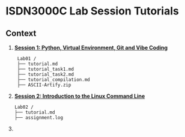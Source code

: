 # ISDN3000C Lab Session Tutorials

## Context

1. [**Session 1: Python, Virtual Environment, Git and Vibe Coding**](Lab01)
   ```
    Lab01 /
    ├── tutorial.md
    ├── tutorial_task1.md
    ├── tutorial_task2.md
    ├── tutorial_compilation.md
    ├── ASCII-Artify.zip
    ```

2. [**Session 2: Introduction to the Linux Command Line**](Lab02)
    ```
    Lab02 /
    ├── tutorial.md
    ├── assignment.log
    ```

3. 
